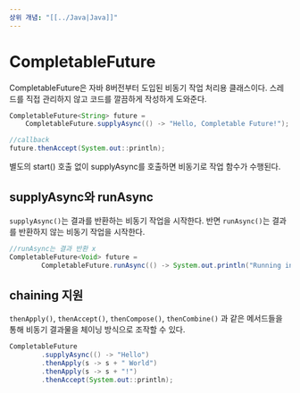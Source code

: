 ```yaml
---
상위 개념: "[[../Java|Java]]"
---
```

# CompletableFuture
CompletableFuture은 자바 8버전부터 도입된 비동기 작업 처리용 클래스이다. 스레드를 직접 관리하지 않고 코드를 깔끔하게 작성하게 도와준다.

```java
CompletableFuture<String> future = 
	CompletableFuture.supplyAsync(() -> "Hello, Completable Future!");

//callback
future.thenAccept(System.out::println);
```

별도의 start() 호출 없이 supplyAsync를 호출하면 비동기로 작업 함수가 수행된다.

## supplyAsync와 runAsync
`supplyAsync()`는 결과를 반환하는 비동기 작업을 시작한다. 반면 `runAsync()`는 결과를 반환하지 않는 비동기 작업을 시작한다.
```java
//runAsync는 결과 반환 x
CompletableFuture<Void> future =  
        CompletableFuture.runAsync(() -> System.out.println("Running in a separate thread"));  
```

## chaining 지원
`thenApply()`, `thenAccept()`, `thenCompose()`, `thenCombine()` 과 같은 메서드들을 통해 비동기 결과물을 체이닝 방식으로 조작할 수 있다.
```java
CompletableFuture  
        .supplyAsync(() -> "Hello")  
        .thenApply(s -> s + " World")  
        .thenApply(s -> s + "!")  
        .thenAccept(System.out::println);
```